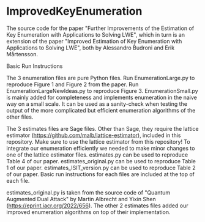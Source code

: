 # ImprovedKeyEnumeration
The source code for the paper "Further Improvements of the Estimation of Key Enumeration with Applications to Solving LWE", which in turn is an extension of the paper "Improved Estimation of Key Enumeration with Applications to Solving LWE", both by Alessandro Budroni and Erik Mårtensson.

Basic Run Instructions

The 3 enumeration files are pure Python files. Run EnumerationLarge.py to reproduce Figure 1 and Figure 2 from the paper. Run EnumerationLargeNewIdeas.py to reproduce Figure 3. EnumerationSmall.py is mainly added for completeness and implements enumeration in the naive way on a small scale. It can be used as a sanity-check when testing the output of the more complicated but efficient enumeration algorithms of the other files.

The 3 estimates files are Sage files. Other than Sage, they require the lattice estimator (https://github.com/malb/lattice-estimator), included in this repository. Make sure to use the lattice estimator from this repository! To integrate our enumeration efficiently we needed to make minor changes to one of the lattice estimator files. estimates.py can be used to reproduce Table 4 of our paper. estimates_original.py can be used to reproduce Table 1 of our paper. estimates_ISIT_version.py can be used to reproduce Table 2 of our paper. Basic run instructions for each files are included at the top of each file.

estimates_original.py is taken from the source code of "Quantum Augmented Dual Attack" by Martin Albrecht and Yixin Shen (https://eprint.iacr.org/2022/656). The other 2 estimates files added our improved enumeration algorithms on top of their implementation.
